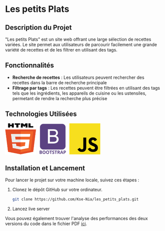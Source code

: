 # Les petits Plats

## Description du Projet

"Les petits Plats" est un site web offrant une large sélection de recettes variées.
Le site permet aux utilisateurs de parcourir facilement une grande variété de recettes et de les filtrer en utilisant des tags.

## Fonctionnalités

- **Recherche de recettes** : Les utilisateurs peuvent rechercher des recettes dans la barre de recherche principale
- **Filtrage par tags** : Les recettes peuvent être filtrées en utilisant des tags tels que les ingrédients, les appareils de cuisine ou les ustensiles, permetant de rendre la recherche plus précise

## Technologies Utilisées

<img src="./assets/readme/html.svg" alt="JavaScript" width="100" height="100"/>
<img src="./assets/readme/bootstrap.svg" alt="JavaScript" width="100" height="100"/>
<img src="./assets/readme/javascript.svg" alt="JavaScript" width="100" height="100"/>

## Installation et Lancement

Pour lancer le projet sur votre machine locale, suivez ces étapes :

1. Clonez le dépôt GitHub sur votre ordinateur.

   ```bash
   git clone https://github.com/Kse-Nia/les_petits_plats.git

   ```

2. Lancez live server

Vous pouvez également trouver l'analyse des performances des deux versions du code dans le fichier PDF
[ici](pdf/KM_algo_P8.pdf).
